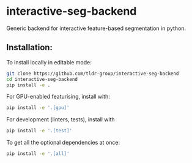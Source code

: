 # interactive-seg-backend
Generic backend for interactive feature-based segmentation in python.

## Installation:

To install locally in editable mode:
```bash
git clone https://github.com/tldr-group/interactive-seg-backend
cd interactive-seg-backend
pip install -e .
```

For GPU-enabled featurising, install with:
```bash
pip install -e '.[gpu]'
```

For development (linters, tests), install with
```bash
pip install -e '.[test]'
```

To get all the optional dependencies at once:
```bash
pip install -e '.[all]'
```